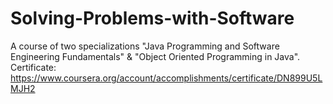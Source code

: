# Solving-Problems-with-Software
A course of two specializations "Java Programming and Software Engineering Fundamentals" &amp; "Object Oriented Programming in Java". Certificate: https://www.coursera.org/account/accomplishments/certificate/DN899U5LMJH2
